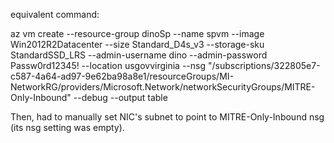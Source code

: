 equivalent command:

az vm create --resource-group dinoSp --name spvm --image Win2012R2Datacenter --size Standard_D4s_v3 --storage-sku StandardSSD_LRS --admin-username dino --admin-password Passw0rd12345! --location usgovvirginia --nsg "/subscriptions/322805e7-c587-4a64-ad97-9e62ba98a8e1/resourceGroups/MI-NetworkRG/providers/Microsoft.Network/networkSecurityGroups/MITRE-Only-Inbound" --debug --output table

Then, had to manually set NIC's subnet to point to MITRE-Only-Inbound nsg (its nsg setting was empty).
